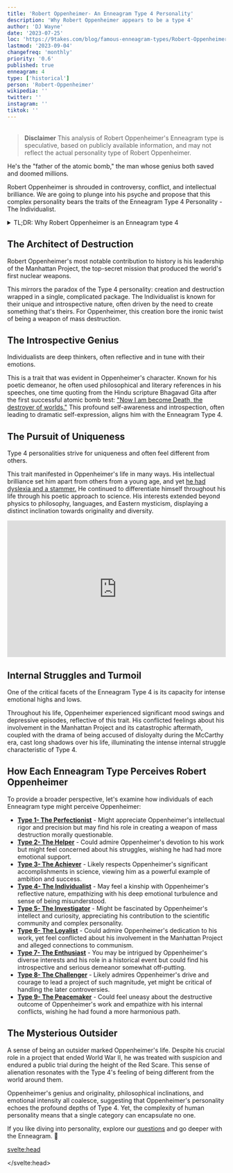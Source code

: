 ```yaml
---
title: 'Robert Oppenheimer- An Enneagram Type 4 Personality'
description: 'Why Robert Oppenheimer appears to be a type 4'
author: 'DJ Wayne'
date: '2023-07-25'
loc: 'https://9takes.com/blog/famous-enneagram-types/Robert-Oppenheimer'
lastmod: '2023-09-04'
changefreq: 'monthly'
priority: '0.6'
published: true
enneagram: 4
type: ['historical']
person: 'Robert-Oppenheimer'
wikipedia: ''
twitter: ''
instagram: ''
tiktok: ''
---
```


<!-- // notes:  -->

<script>
	import  PopCard  from "../../../lib/components/atoms/PopCard.svelte";
</script>

<div
  style="display: flex;
    justify-content: center;
    margin: 1rem 0;
  "
>
  <PopCard
    image={`/types/4s/${'Robert-Oppenheimer'}.webp`}
    showIcon={false}
    enneagramType="4"
    displayText="Robert Oppenheimer"
    subtext=""
  />
</div>

> **Disclaimer** This analysis of Robert Oppenheimer's Enneagram type is speculative, based on publicly available information, and may not reflect the actual personality type of Robert Oppenheimer.

<p class="firstLetter">He's the "father of the atomic bomb," the man whose genius both saved and doomed millions.</p>

Robert Oppenheimer is shrouded in controversy, conflict, and intellectual brilliance. We are going to plunge into his psyche and propose that this complex personality bears the traits of the Enneagram Type 4 Personality - The Individualist.

<details>
<summary class="accordion">TL;DR: Why Robert Oppenheimer is an Enneagram type 4</summary>
<div class="panel">
<ul>
<li><b>A dark and poetic mind:</b> Oppenheimer's inner world aligns with Type 4's introspective and emotional nature. He had a philosophical approach to science and deep introspection mirrored in his speeches. He mentioned the Bhagavad Gita with the famous words, "Now I am become Death, the destroyer of worlds," after the first successful atomic bomb test. This reflects a profound understanding of the gravity of the situation.
</li>
<li><b>Controversies and Inner Conflict:</b> The turmoil Oppenheimer faced due to his involvement in the Manhattan Project and the ensuing Red Scare trials embodies Type 4's intense emotional highs and lows. He made enemies with his strong convictions, became a polarizing figure, and constantly fought over his identity. This tension aligns with Type 4's fear of having no identity or personal significance.
</li>
<li><b>Driven by Uniqueness:</b> At his core, Oppenheimer needed to be unique. What comes with this need are diverse interests, intellectual brilliance, and the feeling of being an outsider. Did he choose to be an outsider, or was he always the outsider? Maybe this feeling stemmed from him having dyslexia in his youth, or maybe it was that he was born into a non-observant Jewish family. Whatever it was, Oppenheimer was different.
</li>
</ul>
 </div>
</details>

## The Architect of Destruction

Robert Oppenheimer's most notable contribution to history is his leadership of the Manhattan Project, the top-secret mission that produced the world's first nuclear weapons.

This mirrors the paradox of the Type 4 personality: creation and destruction wrapped in a single, complicated package. The Individualist is known for their unique and introspective nature, often driven by the need to create something that's theirs. For Oppenheimer, this creation bore the ironic twist of being a weapon of mass destruction.

## The Introspective Genius

Individualists are deep thinkers, often reflective and in tune with their emotions.

This is a trait that was evident in Oppenheimer's character. Known for his poetic demeanor, he often used philosophical and literary references in his speeches, one time quoting from the Hindu scripture Bhagavad Gita after the first successful atomic bomb test: <a class="external-link" target="_blank" rel="noopener noreferrer" href="https://en.wikipedia.org/wiki/J._Robert_Oppenheimer">"Now I am become Death, the destroyer of worlds."</a> This profound self-awareness and introspection, often leading to dramatic self-expression, aligns him with the Enneagram Type 4.

## The Pursuit of Uniqueness

Type 4 personalities strive for uniqueness and often feel different from others.

This trait manifested in Oppenheimer's life in many ways. His intellectual brilliance set him apart from others from a young age, and yet <a class="external-link" target="_blank" rel="noopener noreferrer" href="https://www.thetrailblazer.co.uk/blog/6-things-you-probably-didnt-know-about-j-robert-oppenheimer">he had dyslexia and a stammer.</a> He continued to differentiate himself throughout his life through his poetic approach to science. His interests extended beyond physics to philosophy, languages, and Eastern mysticism, displaying a distinct inclination towards originality and diversity.

<div class="iframe-container">
<iframe width="100%" height="315" src="https://www.youtube.com/embed/AwOFcxENsVk?start=174" title="Andreessen brothers examining Oppenheimer's personality" frameborder="0" allow="accelerometer; autoplay; clipboard-write; encrypted-media; gyroscope; picture-in-picture; web-share" allowfullscreen></iframe>
</div>

## Internal Struggles and Turmoil

One of the critical facets of the Enneagram Type 4 is its capacity for intense emotional highs and lows.

Throughout his life, Oppenheimer experienced significant mood swings and depressive episodes, reflective of this trait. His conflicted feelings about his involvement in the Manhattan Project and its catastrophic aftermath, coupled with the drama of being accused of disloyalty during the McCarthy era, cast long shadows over his life, illuminating the intense internal struggle characteristic of Type 4.

## How Each Enneagram Type Perceives Robert Oppenheimer

To provide a broader perspective, let's examine how individuals of each Enneagram type might perceive Oppenheimer:

- **[Type 1- The Perfectionist](/blog/enneagram/enneagram-type-1)** - Might appreciate Oppenheimer's intellectual rigor and precision but may find his role in creating a weapon of mass destruction morally questionable.
- **[Type 2- The Helper](/blog/enneagram/enneagram-type-2)** - Could admire Oppenheimer's devotion to his work but might feel concerned about his struggles, wishing he had had more emotional support.
- **[Type 3- The Achiever](/blog/enneagram/enneagram-type-3)** - Likely respects Oppenheimer's significant accomplishments in science, viewing him as a powerful example of ambition and success.
- **[Type 4- The Individualist](/blog/enneagram/enneagram-type-4)** - May feel a kinship with Oppenheimer's reflective nature, empathizing with his deep emotional turbulence and sense of being misunderstood.
- **[Type 5- The Investigator](/blog/enneagram/enneagram-type-5)** - Might be fascinated by Oppenheimer's intellect and curiosity, appreciating his contribution to the scientific community and complex personality.
- **[Type 6- The Loyalist](/blog/enneagram/enneagram-type-6)** - Could admire Oppenheimer's dedication to his work, yet feel conflicted about his involvement in the Manhattan Project and alleged connections to communism.
- **[Type 7- The Enthusiast](/blog/enneagram/enneagram-type-7)** - You may be intrigued by Oppenheimer's diverse interests and his role in a historical event but could find his introspective and serious demeanor somewhat off-putting.
- **[Type 8- The Challenger](/blog/enneagram/enneagram-type-8)** - Likely admires Oppenheimer's drive and courage to lead a project of such magnitude, yet might be critical of handling the later controversies.
- **[Type 9- The Peacemaker](/blog/enneagram/enneagram-type-9)** - Could feel uneasy about the destructive outcome of Oppenheimer's work and empathize with his internal conflicts, wishing he had found a more harmonious path.

## The Mysterious Outsider

A sense of being an outsider marked Oppenheimer's life. Despite his crucial role in a project that ended World War II, he was treated with suspicion and endured a public trial during the height of the Red Scare. This sense of alienation resonates with the Type 4's feeling of being different from the world around them.

Oppenheimer's genius and originality, philosophical inclinations, and emotional intensity all coalesce, suggesting that Oppenheimer's personality echoes the profound depths of Type 4. Yet, the complexity of human personality means that a single category can encapsulate no one.

If you like diving into personality, explore our <a href="/questions" >questions</a> and go deeper with the Enneagram. 🚀

<svelte:head>

<script type="application/ld+json">
{
  "@context": "http://schema.org",
  "@graph": [
    {
      "@type": "Article",
      "articleBody": "This article explores the personality traits of Robert Oppenheimer from the perspective of the Enneagram Type 4. Known for his intellectual rigor, reflective nature, and significant contribution to the field of nuclear physics, Oppenheimer embodies many characteristics of Type 4 personalities. The article discusses various aspects of Oppenheimer's life and career that show his Type 4 characteristics, including his role in the Manhattan Project, personal struggles, and controversies.",
      "creator": {
        "@type": "Person",
        "name": "DJ Wayne",
        "sameAs": ["https://www.instagram.com/djwayne3/", "https://www.youtube.com/@djwayne3", "https://www.linkedin.com/in/davidtwayne/", "https://twitter.com/djwayne3"
        ]
      },
      "author": {
        "@type": "Person",
        "name": "DJ Wayne",
        "sameAs": ["https://www.instagram.com/djwayne3/", "https://www.youtube.com/@djwayne3", "https://www.linkedin.com/in/davidtwayne/", "https://twitter.com/djwayne3"
        ]
      },
      "dateModified": {
        "@type": "Date",
        "@value": "2023-09-04"
      },
      "datePublished": {
        "@type": "Date",
        "@value": "2023-07-25"
      },
      "description": "This blog post examines why Robert Oppenheimer might be an Enneagram Type 4. It focuses on his personality traits, his motivations, his inner world, controversies he's faced, and how these elements might be related to the core attributes of Type 4.",
      "headline": "Unraveling Robert Oppenheimer: An Insight Into His Enneagram Type 4 Personality",
      "image": {
        "@type": "ImageObject",
        "height": 900,
        "url": "https://9takes.com/types/4s/Robert-Oppenheimer.webp",
        "width": 900
      },
      "mainEntityOfPage": {
        "@id": "https://9takes.com/blog/famous-enneagram-types/Robert-Oppenheimer",
        "@type": "WebPage"
      },
      "mentions": {
        "@type": "Person",
        "name": "Robert Oppenheimer",
        "sameAs": ["https://en.wikipedia.org/wiki/Robert_Oppenheimer"]
      },
      "publisher": {
        "@type": "Organization",
        "sameAs": ["https://www.instagram.com/9takesdotcom/", "https://twitter.com/9takesdotcom"],
        "logo": {
          "@type": "ImageObject",
          "url": "https://9takes.com/brand/darkRubix.png"
        },
        "name": "9takes"
      }
    },
    {
      "@type": "FAQPage",
      "mainEntity": [
        {
          "@type": "Question",
          "acceptedAnswer": {
            "@type": "Answer",
            "text": "Robert Oppenheimer exhibits many characteristics associated with Enneagram Type 4 personalities. This includes his intellectual prowess, deep introspection, and handling of complex emotional struggles. These characteristics are rooted in his desire to understand and make sense of the world, a core motivation for Type 4 individuals."
          },
          "name": "Why is Robert Oppenheimer considered an Enneagram Type 4?"
        },
        {
          "@type": "Question",
          "acceptedAnswer": {
            "@type": "Answer",
            "text": "Oppenheimer's pivotal role in the Manhattan Project, his intellectual curiosity, and his handling of personal and professional controversies all indicate his Type 4 personality. Moreover, his introspective nature and emotional complexity also reflect the strengths and growth potential of Type 4 individuals."
          },
          "name": "What are some examples of Robert Oppenheimer's Type 4 characteristics?"
        },
    {
          "@type": "Question",
          "acceptedAnswer": {
            "@type": "Answer",
            "text": "Robert Oppenheimer is well-known for his intellectual capacity and deep introspection. He played a significant role in nuclear physics, notably the Manhattan Project. However, these descriptions are based on public records and his portrayed image in the media. To know his exact personality, one would have had to know him personally."
          },
          "name": "What was Robert Oppenheimer's personality?"
        },
    {
          "@type": "Question",
          "acceptedAnswer": {
            "@type": "Answer",
            "text": "Robert Oppenheimer is an Enneagram type 4, also known as The Individualist. This Enneagram type is introspective, emotionally honest, creative, and personal, often motivated by a desire to understand themselves and the world around them. Please note that this information is based on public information and not directly confirmed by Robert Oppenheimer himself."
          },
          "name": "What was Robert Oppenheimer's Enneagram type?"
        }
      ]
    }
  ]
}

</script>

</svelte:head>

<style lang="scss">

</style>
